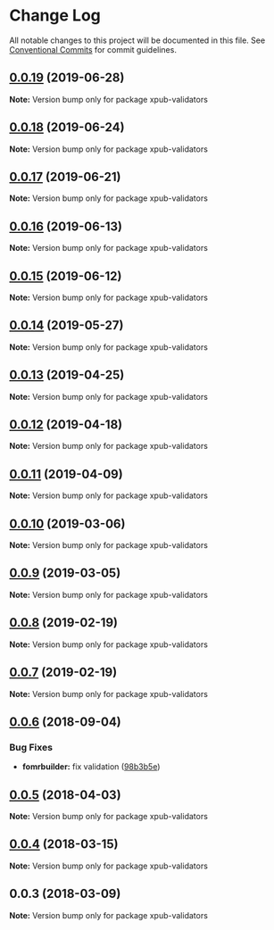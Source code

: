 # Change Log

All notable changes to this project will be documented in this file.
See [Conventional Commits](https://conventionalcommits.org) for commit guidelines.

## [0.0.19](https://gitlab.coko.foundation/pubsweet/pubsweet/compare/xpub-validators@0.0.18...xpub-validators@0.0.19) (2019-06-28)

**Note:** Version bump only for package xpub-validators





## [0.0.18](https://gitlab.coko.foundation/pubsweet/pubsweet/compare/xpub-validators@0.0.17...xpub-validators@0.0.18) (2019-06-24)

**Note:** Version bump only for package xpub-validators





## [0.0.17](https://gitlab.coko.foundation/pubsweet/pubsweet/compare/xpub-validators@0.0.16...xpub-validators@0.0.17) (2019-06-21)

**Note:** Version bump only for package xpub-validators





## [0.0.16](https://gitlab.coko.foundation/pubsweet/pubsweet/compare/xpub-validators@0.0.15...xpub-validators@0.0.16) (2019-06-13)

**Note:** Version bump only for package xpub-validators





## [0.0.15](https://gitlab.coko.foundation/pubsweet/pubsweet/compare/xpub-validators@0.0.14...xpub-validators@0.0.15) (2019-06-12)

**Note:** Version bump only for package xpub-validators





## [0.0.14](https://gitlab.coko.foundation/pubsweet/pubsweet/compare/xpub-validators@0.0.13...xpub-validators@0.0.14) (2019-05-27)

**Note:** Version bump only for package xpub-validators





## [0.0.13](https://gitlab.coko.foundation/pubsweet/pubsweet/compare/xpub-validators@0.0.12...xpub-validators@0.0.13) (2019-04-25)

**Note:** Version bump only for package xpub-validators





## [0.0.12](https://gitlab.coko.foundation/pubsweet/pubsweet/compare/xpub-validators@0.0.11...xpub-validators@0.0.12) (2019-04-18)

**Note:** Version bump only for package xpub-validators





## [0.0.11](https://gitlab.coko.foundation/pubsweet/pubsweet/compare/xpub-validators@0.0.10...xpub-validators@0.0.11) (2019-04-09)

**Note:** Version bump only for package xpub-validators





## [0.0.10](https://gitlab.coko.foundation/pubsweet/pubsweet/compare/xpub-validators@0.0.9...xpub-validators@0.0.10) (2019-03-06)

**Note:** Version bump only for package xpub-validators





## [0.0.9](https://gitlab.coko.foundation/pubsweet/pubsweet/compare/xpub-validators@0.0.8...xpub-validators@0.0.9) (2019-03-05)

**Note:** Version bump only for package xpub-validators





## [0.0.8](https://gitlab.coko.foundation/pubsweet/pubsweet/compare/xpub-validators@0.0.7...xpub-validators@0.0.8) (2019-02-19)

**Note:** Version bump only for package xpub-validators





## [0.0.7](https://gitlab.coko.foundation/pubsweet/pubsweet/compare/xpub-validators@0.0.6...xpub-validators@0.0.7) (2019-02-19)

**Note:** Version bump only for package xpub-validators





<a name="0.0.6"></a>
## [0.0.6](https://gitlab.coko.foundation/pubsweet/pubsweet/compare/xpub-validators@0.0.5...xpub-validators@0.0.6) (2018-09-04)


### Bug Fixes

* **fomrbuilder:** fix validation ([98b3b5e](https://gitlab.coko.foundation/pubsweet/pubsweet/commit/98b3b5e))




<a name="0.0.5"></a>
## [0.0.5](https://gitlab.coko.foundation/pubsweet/pubsweet/compare/xpub-validators@0.0.4...xpub-validators@0.0.5) (2018-04-03)




**Note:** Version bump only for package xpub-validators

<a name="0.0.4"></a>
## [0.0.4](https://gitlab.coko.foundation/pubsweet/pubsweet/compare/xpub-validators@0.0.3...xpub-validators@0.0.4) (2018-03-15)




**Note:** Version bump only for package xpub-validators

<a name="0.0.3"></a>

## 0.0.3 (2018-03-09)

**Note:** Version bump only for package xpub-validators
